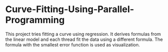 # Curve-Fitting-Using-Parallel-Programming
This project tries fitting a curve using regression. It derives formulas from the linear model and each thread fit the data using a different formula. The formula with the smallest error function is used as visualization. 
